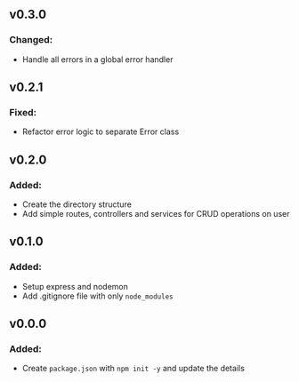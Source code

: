 ## v0.3.0

### Changed:
- Handle all errors in a global error handler

## v0.2.1

### Fixed:
- Refactor error logic to separate Error class

## v0.2.0

### Added:
- Create the directory structure
- Add simple routes, controllers and services for CRUD operations on user

## v0.1.0

### Added:
- Setup express and nodemon
- Add .gitignore file with only `node_modules`

## v0.0.0

### Added:
- Create `package.json` with `npm init -y` and update the details
